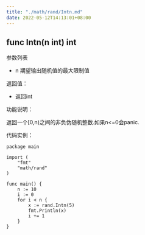 ```yaml
---
title: "./math/rand/Intn.md"
date: 2022-05-12T14:13:01+08:00
---
```

## func Intn(n int) int

参数列表

- n 期望输出随机值的最大限制值

返回值：

- 返回int

功能说明：


返回一个[0,n)之间的非负伪随机整数.如果n<=0会panic.

代码实例：

	package main

	import (
		"fmt"
		"math/rand"
	)

	func main() {
		n := 10
		i := 0
		for i < n {
			x := rand.Intn(5)
			fmt.Println(x)
			i += 1
		}
	}








